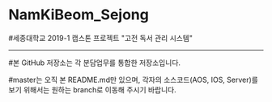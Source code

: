 # NamKiBeom_Sejong
#세종대학교 2019-1 캡스톤 프로젝트 "고전 독서 관리 시스템"

--------------------------------------------
#본 GitHub 저장소는 각 분담업무를 통합한 저장소입니다.

#master는 오직 본 README.md만 있으며, 각자의 소스코드(AOS, IOS, Server)를 보기 위해서는
원하는 branch로 이동해 주시기 바랍니다.
